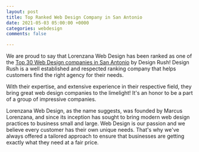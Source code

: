 ```yaml
---
layout: post
title: Top Ranked Web Design Company in San Antonio
date: 2021-05-03 05:00:00 +0000
categories: webdesign
comments: false

---
```

We are proud to say that Lorenzana Web Design has been ranked as one of the [Top 30 Web Design companies in San Antonio](https://www.designrush.com/agency/website-design-development/texas/san-antonio) by Design Rush! Design Rush is a well established and respected ranking company that helps customers find the right agency for their needs. 

With their expertise, and extensive experience in their respective field, they bring great web design companies to the limelight! It's an honor to be a part of a group of impressive companies.

Lorenzana Web Design, as the name suggests, was founded by Marcus Lorenzana, and since its inception has sought to bring modern web design practices to business small and large. Web Design is our passion and we believe every customer has their own unique needs. That's why we've always offered a tailored approach to ensure that businesses are getting exactly what they need at a fair price.